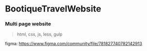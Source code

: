 # BootiqueTravelWebsite
### Multi page website
> html, css, js, less, gulp

figma: https://www.figma.com/community/file/781827740782142913
